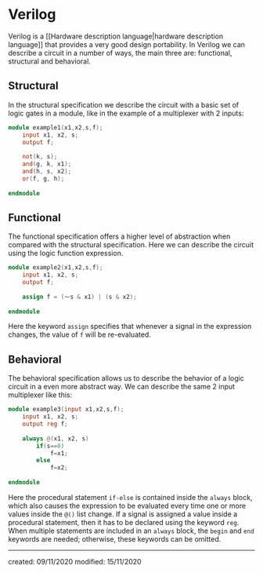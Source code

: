 # Verilog
Verilog is a [[Hardware description language|hardware description language]] that provides a very good design portability.
In Verilog we can describe a circuit in a number of ways, the main three are: functional, structural and behavioral.
## Structural
In the structural specification we describe the circuit with a basic set of logic gates in a module, like in the example of a multiplexer with 2 inputs:
```verilog
module example1(x1,x2,s,f);
	input x1, x2, s;
	output f;
	
	not(k, s);
	and(g, k, x1);
	and(h, s, x2);
	or(f, g, h);
	
endmodule
```

## Functional
The functional specification offers a higher level of abstraction when compared with the structural specification. Here we can describe the circuit using the logic function expression.
```verilog
module example2(x1,x2,s,f);
	input x1, x2, s;
	output f;
	
	assign f = (⁓s & x1) | (s & x2);
	
endmodule
```

Here the keyword `assign` specifies that whenever a signal in the expression changes, the value of `f` will be re-evaluated.

## Behavioral
The behavioral specification allows us to describe the behavior of a logic circuit in a even more abstract way. We can describe the same 2 input multiplexer like this:
```verilog
module example3(input x1,x2,s,f);
	input x1, x2, s;
	output reg f;
	
	always @(x1, x2, s)	
		if(s==0)
			f=x1;
		else
			f=x2;
		
endmodule
```

Here the procedural statement `if-else` is contained inside the `always` block, which also causes the expression to be evaluated every time one or more values inside the `@()` list change. If a signal is assigned a value inside a procedural statement, then it has to be declared using the keyword `reg`. 
When multiple statements are included in an `always` block, the `begin` and `end` keywords are needed; otherwise, these keywords can be omitted.

---

created: 09/11/2020
modified: 15/11/2020